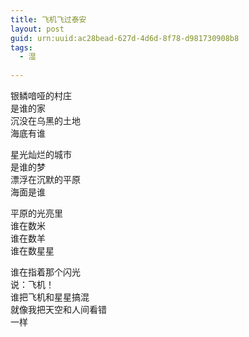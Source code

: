 ```yaml
---
title: 飞机飞过泰安
layout: post
guid: urn:uuid:ac28bead-627d-4d6d-8f78-d981730908b8
tags:
  - 湿
  
---
```


银鳞喑哑的村庄  
是谁的家  
沉没在乌黑的土地  
海底有谁

星光灿烂的城市  
是谁的梦  
漂浮在沉默的平原  
海面是谁

平原的光亮里  
谁在数米  
谁在数羊  
谁在数星星

谁在指着那个闪光  
说：飞机！  
谁把飞机和星星搞混  
就像我把天空和人间看错  
一样